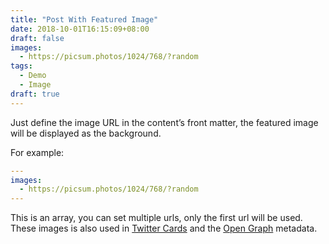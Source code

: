 ```yaml
---
title: "Post With Featured Image"
date: 2018-10-01T16:15:09+08:00
draft: false
images: 
  - https://picsum.photos/1024/768/?random
tags: 
  - Demo
  - Image
draft: true
---
```


Just define the image URL in the content’s front matter, the featured image will be displayed as the background. 

For example:

```yaml
---
images:
  - https://picsum.photos/1024/768/?random
---
```

This is an array, you can set multiple urls, only the first url will be used. These images is also used in [Twitter Cards](https://developer.twitter.com/en/docs/tweets/optimize-with-cards/guides/getting-started.html) and the [Open Graph](http://ogp.me/) metadata.

